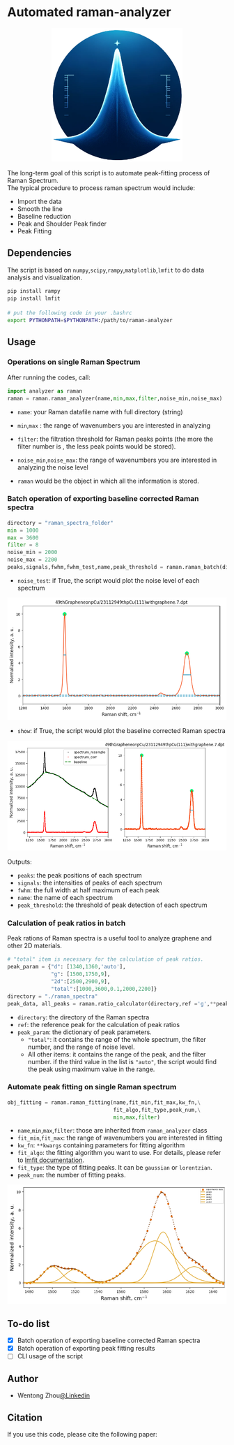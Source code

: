# Automated raman-analyzer 

<div align="center">
<img src="raman1.png" alt="Raman Analyzer" width="300">
</div>

The long-term goal of this script is to automate peak-fitting process of Raman Spectrum.\
The typical procedure to process raman spectrum would include:
- Import the data
- Smooth the line
- Baseline reduction
- Peak and Shoulder Peak finder
- Peak Fitting 

## Dependencies
The script is based on `numpy`,`scipy`,`rampy`,`matplotlib`,`lmfit` to do 
data analysis and visualization.
```bash
pip install rampy
pip install lmfit

# put the following code in your .bashrc
export PYTHONPATH=$PYTHONPATH:/path/to/raman-analyzer
```


## Usage
### Operations on single Raman Spectrum
After running the codes, call: 
```Python
import analyzer as raman
raman = raman.raman_analyzer(name,min,max,filter,noise_min,noise_max)
```
- `name`: your Raman datafile name with full directory (string)
- `min`,`max` : the range of wavenumbers you are interested in analyzing
- `filter`: the filtration threshold for Raman peaks points (the more the filter number is , the less peak points would be stored).
- `noise_min`,`noise_max`: the range of wavenumbers you are interested in analyzing the noise level

- `raman` would be the object in which all the information is stored.

### Batch operation of exporting baseline corrected Raman spectra
```Python
directory = "raman_spectra_folder"
min = 1000
max = 3600
filter = 8
noise_min = 2000
noise_max = 2200
peaks,signals,fwhm,fwhm_test,name,peak_threshold = raman.raman_batch(directory,min,max,filter,noise_test=True,show=True,noise_min,noise_max)
```
- `noise_test`: if True, the script would plot the noise level of each spectrum

![noise](output2.png)

- `show`: if True, the script would plot the baseline corrected Raman spectra 
  
![baseline](output.png)

Outputs:

- `peaks`: the peak positions of each spectrum
- `signals`: the intensities of peaks of each spectrum
- `fwhm`: the full width at half maximum of each peak
- `name`: the name of each spectrum
- `peak_threshold`: the threshold of peak detection of each spectrum


### Calculation of peak ratios in batch

Peak rations of Raman spectra is a useful tool to analyze graphene and other 2D materials.

```Python
# "total" item is necessary for the calculation of peak ratios.
peak_param = {"d": [1340,1360,'auto'],
              "g": [1500,1750,9],
              "2d":[2500,2900,9],
              "total":[1000,3600,0.1,2000,2200]}
directory = "./raman_spectra"
peak_data, all_peaks = raman.ratio_calculator(directory,ref ='g',**peak_param)
```
- `directory`: the directory of the Raman spectra
- `ref`: the reference peak for the calculation of peak ratios
- `peak_param`: the dictionary of peak parameters.
  - `"total"`: it contains the range of the whole spectrum, the filter number, and the range of noise level.
  - All other items: it contains the range of the peak, and the filter number. if the third value in the list is `"auto"`, the script would find the peak using maximum value in the range.

### Automate peak fitting on single Raman spectrum
```Python
obj_fitting = raman.raman_fitting(name,fit_min,fit_max,kw_fn,\
                                  fit_algo,fit_type,peak_num,\
                                  min,max,filter)
```
- `name`,`min`,`max`,`filter`: those are inherited from `raman_analyzer` class
- `fit_min`,`fit_max`: the range of wavenumbers you are interested in fitting
- `kw_fn`: `**kwargs` containing parameters for fitting algorithm 
- `fit_algo`: the fitting algorithm you want to use. For details, please refer to [lmfit documentation](https://lmfit.github.io/lmfit-py/fitting.html).
- `fit_type`: the type of fitting peaks. It can be `gaussian` or `lorentzian`.
- `peak_num`: the number of fitting peaks.

![peak_fit](peak_fit.png)

## To-do list
- [x] Batch operation of exporting baseline corrected Raman spectra
- [x] Batch operation of exporting peak fitting results
- [ ] CLI usage of the script  
## Author
- Wentong Zhou[@Linkedin](https://www.linkedin.com/in/wentong-zhou-5ab2402a/)
  

## Citation

If you use this code, please cite the following paper:

```
